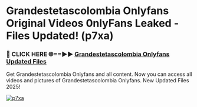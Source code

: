 # Grandestetascolombia Onlyfans Original Videos 0nlyFans Leaked - Files Updated! (p7xa)

<h3>🔴 CLICK HERE 🌐==►► <a href="https://tinyurl.com/ehrbuxhb" rel="nofollow">Grandestetascolombia Onlyfans Updated Files</a></h3>

Get Grandestetascolombia Onlyfans and all content. Now you can access all videos and pictures of Grandestetascolombia Onlyfans. New Updated Files 2025!

[![p7xa](https://i.imgur.com/lVYEuWS.gif)](https://tinyurl.com/ehrbuxhb)
